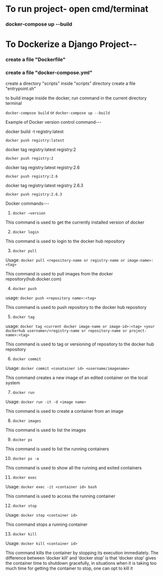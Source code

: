 # To run project- open cmd/terminat
### docker-compose up --build

# To Dockerize a Django Project--

### create a file "Dockerfile"
### create a file "docker-compose.yml"

create a directory "scripts"
inside "scripts" directory create a file "entrypoint.sh"

to build image inside the docker, run command in the current directory terminal

`docker-compose build` or `docker-compose up --build`


Example of Docker version control command---

docker build -t registry:latest

`docker push registry:latest`


docker tag registry:latest registry:2

`docker push registry:2`

docker tag registry:latest registry:2.6

`docker push registry:2.6`

docker tag registry:latest registry 2.6.3

`docker push registry:2.6.3`


Docker commands---

1. `docker –version`

This command is used to get the currently installed version of docker

2. `docker login`

This command is used to login to the docker hub repository

3. `docker pull`

Usage: `docker pull <repository-name or registry-name or image-name>:<tag>`

This command is used to pull images from the docker repository(hub.docker.com)

4. `docker push`

usage: `docker push <repository name>:<tag>`

This command is used to push repository to the docker hub repository

5. `docker tag`

usage: `docker tag <current docker image-name or image-id>:<tag> <your dockerhub username>/<registry-name or repository-name or project-name>:<tag>`

This command is used to tag or versioning of repository to the docker hub repository

6. `docker commit`

Usage: `docker commit <conatainer id> <username/imagename>`

This command creates a new image of an edited container on the local system

7. `docker run`

Usage: `docker run -it -d <image name>`

This command is used to create a container from an image

8. `docker images`

This command is used to list the images

9. `docker ps`

This command is used to list the running containers

10. `docker ps -a`

This command is used to show all the running and exited containers

11. `docker exec`

Usage: `docker exec -it <container id> bash`

This command is used to access the running container

12. `docker stop`

Usage: `docker stop <container id>`

This command stops a running container

13. `docker kill`

Usage: `docker kill <container id>`

This command kills the container by stopping its execution immediately. The difference between ‘docker kill’ and ‘docker stop’ is that ‘docker stop’ gives the container time to shutdown gracefully, in situations when it is taking too much time for getting the container to stop, one can opt to kill it


